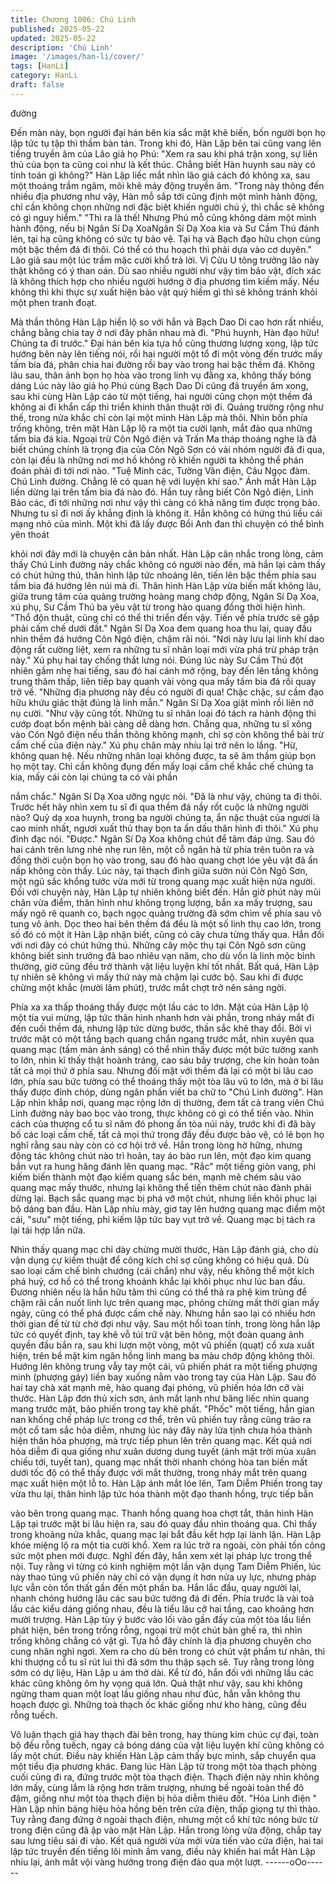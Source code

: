 ```yaml
---
title: Chương 1006: Chú Linh
published: 2025-05-22
updated: 2025-05-22
description: 'Chú Linh'
image: '/images/han-li/cover/'
tags: [HanLi]
category: HanLi
draft: false
---
```


đường

Đến màn này, bọn người đại hán bên kia sắc mặt khẽ biến, bốn
người bọn họ lập tức tụ tập thì thầm bàn tán.
Trong khi đó, Hàn Lập bên tai cũng vang lên tiếng truyền âm của
Lão giả họ Phú:
"Xem ra sau khi phá trận xong, sự liên thủ của bọn ta cũng coi
như là kết thúc. Chẳng biết Hàn huynh sau này có tính toán gì
không?"
Hàn Lập liếc mắt nhìn lão giả cách đó không xa, sau một thoáng
trầm ngâm, môi khẽ máy động truyền âm.
"Trong này thông đến nhiều địa phương như vậy, Hàn mỗ sắp tới
cũng định một mình hành động, chỉ cần không chọn những nơi
đặc biệt khiến người chú ý, thì chắc sẽ không có gì nguy hiểm."
"Thì ra là thế! Nhưng Phú mỗ cũng không dám một mình hành
động, nếu bị Ngân Sí Dạ XoaNgân Sí Dạ Xoa kia và Sư Cầm Thú
đánh lén, tại hạ cũng không có sức tự bảo vệ. Tại hạ và Bạch đạo
hữu chọn cùng một bậc thềm đá đi thôi. Có thể có thu hoạch thì
phải dựa vào cơ duyên."
Lão giả sau một lúc trầm mặc cười khổ trả lời.
Vị Cửu U tông trưởng lão này thật không có ý than oán. Dù sao
nhiều người như vậy tìm bảo vật, đích xác là không thích hợp cho
nhiều người hướng ở địa phương tìm kiếm mấy. Nếu không thì
khi thực sự xuất hiện bảo vật quý hiếm gì thì sẽ không tránh khỏi
một phen tranh đoạt.

Mà thần thông Hàn Lập hiển lộ so với hắn và Bạch Dao Di cao
hơn rất nhiều, chẳng bằng chia tay ở nơi đây phân nhau mà đi.
"Phú huynh, Hàn đạo hữu! Chúng ta đi trước."
Đại hán bên kia tựa hồ cũng thương lượng xong, lập tức hướng
bên này lên tiếng nói, rồi hai người một tổ đi một vòng đến trước
mấy tấm bia đá, phân chia hai đường rồi bay vào trong hai bậc
thềm đá.
Không lâu sau, thân ảnh bọn họ hòa vào trong linh vụ đằng xa,
không thấy bóng dáng
Lúc này lão giả họ Phú cùng Bạch Dao Di cũng đã truyền âm
xong, sau khi cùng Hàn Lập cáo từ một tiếng, hai người cũng
chọn một thềm đá không ai đi khẩn cấp thi triển khinh thân thuật
rời đi.
Quảng trường rộng như thế, trong nửa khắc chỉ còn lại một mình
Hàn Lập mà thôi.
Nhìn bốn phía trống không, trên mặt Hàn Lập lộ ra một tia cười
lạnh, mắt đảo qua những tấm bia đá kia.
Ngoại trừ Côn Ngô điện và Trấn Ma tháp thoáng nghe là đã biết
chúng chính là trọng địa của Côn Ngô Sơn có vài nhóm người đã
đi qua, còn lại đều là những nơi mơ hồ không rõ khiến người ta
không thể phán đoán phải đi tới nơi nào.
"Tuệ Minh các, Tường Vân điện, Câu Ngọc đàm. Chú Linh đường.
Chẳng lẽ có quan hệ với luyện khí sao."
Ánh mắt Hàn Lập liền dừng lại trên tấm bia đá nào đó.
Hắn tuy rằng biết Côn Ngô điện, Linh Bảo các, đi tới những nơi
như vậy thì càng có khả năng tìm được trọng bảo. Nhưng tu sĩ đi
nơi ấy khẳng định là không ít. Hắn không có hứng thú liều cái
mạng nhỏ của mình.
Một khi đã lấy được Bồi Anh đan thì chuyện có thể bình yên thoát

khỏi nơi đây mới là chuyện căn bản nhất.
Hàn Lập cân nhắc trong lòng, cảm thấy Chú Linh đường này chắc
không có người nào đến, mà hắn lại cảm thấy có chút hứng thú,
thân hình lập tức nhoáng lên, tiến lên bậc thềm phía sau tấm bia
đá hướng lên núi mà đi.
Thân hình Hàn Lập vừa biến mất không lâu, giữa trung tâm của
quảng trường hoàng mang chớp động, Ngân Sí Dạ Xoa, xú phụ,
Sư Cầm Thú ba yêu vật từ trong hào quang đồng thời hiện hình.
"Thổ độn thuật, cũng chỉ có thể thi triển đến vậy. Tiến về phía
trước sẽ gặp phải cấm chế dưới đất."
Ngân Sí Dạ Xoa đem quang hoa thu lại, quay đầu nhìn thềm đá
hướng Côn Ngô điện, chậm rãi nói.
"Nơi này lưu lại linh khí dao động rất cường liệt, xem ra những tu
sĩ nhân loại mới vừa phá trừ pháp trận này."
Xú phụ hai tay chống thắt lưng nói.
Đúng lúc này Sư Cầm Thú đột nhiên gầm nhẹ hai tiếng, sau đó
hai cánh mở rộng, bay đến lên tầng không trung thâm thấp, liên
tiếp bay quanh vài vòng qua mấy tấm bia đá rồi quay trở về.
"Những địa phương này đều có người đi qua! Chậc chậc, sư cầm
đạo hữu khứu giác thật đúng là linh mẫn." Ngân Sí Dạ Xoa giật
mình rồi liên nở nụ cười.
"Như vậy cũng tốt. Những tu sĩ nhân loại đó tách ra hành động thì
cướp đoạt bổn mệnh bài càng dễ dàng hơn. Chẳng qua, những tu
sĩ xông vào Côn Ngô điện nếu thần thông không mạnh, chỉ sợ còn
không thể bài trừ cấm chế của điện này."
Xú phụ chân mày nhíu lại trở nên lo lắng.
"Hừ, không quan hệ. Nếu những nhân loại không được, ta sẽ âm
thầm giúp bọn họ một tay. Chỉ cần không đụng đến mấy loại cấm
chế khắc chế chúng ta kia, mấy cái còn lại chúng ta có vài phần

nắm chắc."
Ngân Sí Dạ Xoa ưỡng ngực nói.
"Đã là như vậy, chúng ta đi thôi. Trước hết hãy nhìn xem tu sĩ đi
qua thềm đá nầy rốt cuộc là những người nào? Quỷ dạ xoa
huynh, trong ba người chúng ta, ẩn nặc thuật của ngươi là cao
minh nhất, ngươi xuất thủ thay bọn ta ẩn dấu thân hình đi thôi."
Xú phụ đỉnh đạc nói.
"Được."
Ngân Sí Dạ Xoa không chút để tâm đáp ứng.
Sau đó hai cánh trên lưng nhè nhẹ run lên, một cỗ ngân hà từ
phía trên tuôn ra và đồng thời cuộn bọn họ vào trong, sau đó hào
quang chợt lóe yêu vật đã ẩn nấp không còn thấy.
Lúc này, tại thạch đình giữa sườn núi Côn Ngô Sơn, một ngũ sắc
khổng tước vừa mới từ trong quang mạc xuất hiện nửa người.
Đối với chuyện này, Hàn Lập tự nhiên không biết đến.
Hắn giờ phút này mũi chân vừa điểm, thân hình như không trọng
lượng, bắn xa mấy trượng, sau mấy ngõ rẽ quanh co, bạch ngọc
quảng trường đã sớm chìm về phía sau vô tung vô ảnh.
Dọc theo hai bên thềm đá đều là một số linh thụ cao lớn, trong số
đó có một ít Hàn Lập nhận biết, cũng có cây chưa từng thấy qua.
Hắn đối với nơi đây có chút hứng thú.
Những cây mộc thụ tại Côn Ngô sơn cũng không biết sinh trưởng
đã bao nhiêu vạn năm, cho dù vốn là linh mộc bình thường, giờ
cũng đều trở thành vật liệu luyện khí tốt nhất.
Bất quá, Hàn Lập tự nhiên sẽ không vì mấy thứ này mà chậm lại
cước bộ. Sau khi đi được chừng một khắc (mười lăm phút), trước
mắt chợt trở nên sáng ngời.

Phía xa xa thấp thoáng thấy được một lầu các to lớn.
Mặt của Hàn Lập lộ một tia vui mừng, lập tức thân hình nhanh
hơn vài phần, trong nháy mắt đi đến cuối thềm đá, nhưng lập tức
dừng bước, thần sắc khẽ thay đổi.
Bởi vì trước mặt có một tầng bạch quang chắn ngang trước mắt,
nhìn xuyên qua quang mạc (tấm màn ánh sáng) có thể nhìn thấy
được một bức tường xanh to lớn, nhìn kĩ thấy thật hoành tráng,
cao sáu bảy trượng, che kín hoàn toàn tất cả mọi thứ ở phía sau.
Nhưng đối mặt với thềm đá lại có một bi lâu cao lớn, phía sau
bức tường có thể thoáng thấy một tòa lâu vũ to lớn, mà ở bi lâu
thấy được đỉnh chóp, dùng ngân phấn viết ba chữ to "Chú Linh
đường".
Hàn Lập nhìn khắp nơi, quang mạc rộng lớn dị thường, đem tất
cả trang viên Chú Linh đường này bao bọc vào trong, thực không
có gì có thể tiến vào.
Nhìn cách của thượng cổ tu sĩ năm đó phong ấn tòa núi này,
trước khi đi đã bày bố các loại cấm chế, tất cả mọi thứ trong đấy
đều được bảo vệ, có lẽ bọn họ nghĩ rằng sau này còn có cơ hội
trở về.
Hắn trong lòng hờ hững, nhưng động tác không chút nào trì hoãn,
tay áo bào run lên, một đạo kim quang bắn vụt ra hung hăng đánh
lên quang mạc.
"Rắc" một tiếng giòn vang, phi kiếm biến thành một đạo kiếm
quang sắc bén, mạnh mẽ chém sâu vào quang mạc mấy thước,
nhưng lại không thể tiến thêm chút nào đành phải dừng lại.
Bạch sắc quang mạc bị phá vỡ một chút, nhưng liền khôi phục lại
bộ dáng ban đầu.
Hàn Lập nhíu mày, giơ tay lên hướng quang mạc điểm một cái,
"sưu" một tiếng, phi kiếm lập tức bay vụt trở về. Quang mạc bị
tách ra lại tái hợp lần nữa.

Nhìn thấy quang mạc chỉ dày chừng mười thước, Hàn Lập đánh
giá, cho dù vận dụng cự kiếm thuật để công kích chỉ sợ cũng
không có hiệu quả. Dù sao loại cấm chế bình chướng (cái chắn)
như vậy, nếu không thể một kích phá huỷ, cơ hồ có thể trong
khoảnh khắc lại khôi phục như lúc ban đầu.
Đương nhiên nếu là hắn hữu tâm thì cũng có thể thả ra phệ kim
trùng để chậm rãi cắn nuốt linh lực trên quang mạc, phỏng chừng
mất thời gian mấy ngày, cũng có thể phá được cấm chế này.
Nhưng hắn sao lại có nhiều hơn thời gian để từ từ chờ đợi như
vậy.
Sau một hồi toan tính, trong lòng hắn lập tức có quyết định, tay
khẽ vỗ túi trữ vật bên hông, một đoàn quang ảnh quyền đầu bắn
ra, sau khi lượn một vòng, một vũ phiến (quạt) cổ xưa xuất hiện,
trên bề mặt kim ngân hồng linh mang ba màu chớp động không
thôi.
Hướng lên không trung vẫy tay một cái, vũ phiến phát ra một
tiếng phượng minh (phượng gáy) liền bay xuống nằm vào trong
tay của Hàn Lập.
Sau đó hai tay chà xát mạnh mẽ, hào quang đại phóng, vũ phiến
hóa lớn cỡ vài thước.
Hàn Lập đơn thủ xích sơn, ánh mắt lạnh như băng liếc nhìn
quang mang trước mặt, bảo phiến trong tay khẽ phất.
"Phốc" một tiếng, hắn gian nan khống chế pháp lực trong cơ thể,
trên vũ phiến tuy rằng cũng trào ra một cổ tam sắc hỏa diễm,
nhưng lúc này đây này lửa tịnh chưa hóa thành hiện thân hỏa
phượng, mà trực tiếp phun lên trên quang mạc. Kết quả nơi hỏa
diễm đi qua giống như xuân dương dung tuyết (ánh mặt trời mùa
xuân chiếu tới, tuyết tan), quang mạc nhất thời nhanh chóng hòa
tan biến mất dưới tốc độ có thể thấy được với mắt thường, trong
nháy mắt trên quang mạc xuất hiện một lỗ to.
Hàn Lập ánh mắt lóe lên, Tam Diễm Phiến trong tay vừa thu lại,
thân hình lập tức hóa thành một đạo thanh hồng, trực tiếp bắn

vào bên trong quang mạc.
Thanh hồng quang hoa chợt tắt, thân hình Hàn Lập tại trước mặt
bi lâu hiện ra, sau đó quay đầu nhìn thoáng qua.
Chỉ thấy trong khoảng nửa khắc, quang mạc lại bắt đầu kết hợp
lại lành lặn.
Hàn Lập khóe miệng lộ ra một tia cười khổ. Xem ra lúc trở ra
ngoài, còn phải tốn công sức một phen mới được.
Nghĩ đến đây, hắn xem xét lại pháp lực trong thể nội. Tuy rằng vì
từng có kinh nghiệm một lần vận dụng Tam Diễm Phiến, lúc này
thao túng vũ phiến này chỉ có vận dụng ít hơn nửa uy lực, nhưng
pháp lực vẫn còn tổn thất gần đến một phần ba.
Hắn lắc đầu, quay người lại, nhanh chóng hướng lâu các sau bức
tường đá đi đến.
Phía trước là vài toà lầu các kiểu dáng giống nhau, đều là tiểu lâu
cỡ hai tầng, cao khoảng hơn mười trượng. Hàn Lập tùy ý bước
vào lối vào gần đấy của một tòa lầu liền phát hiện, bên trong trống
rỗng, ngoại trừ một chút bàn ghế ra, thì nhìn trống không chẳng
có vật gì. Tựa hồ đây chính là địa phương chuyên cho cung nhân
nghỉ ngơi.
Xem ra cho dù bên trong có chút vật phẩm tư nhân, thì khi
thượng cổ tu sĩ rút lui thì đã sớm thu thập sạch sẽ.
Tuy rằng trong lòng sớm có dự liệu, Hàn Lập u ám thở dài.
Kể từ đó, hắn đối với những lầu các khác cũng không ôm hy vọng
quá lớn.
Quả thật như vậy, sau khi không ngừng tham quan một loạt lầu
giống nhau như đúc, hắn vẫn không thu hoạch được gì.
Những toà thạch ốc khác giống như kho hàng, cũng đều rỗng
tuếch.

Vô luận thạch giá hay thạch đài bên trong, hay thùng kim chúc cự
đại, toàn bộ đều rỗng tuếch, ngay cả bóng dáng của vật liệu luyện
khí cũng không có lấy một chút. Điều này khiến Hàn Lập cảm thấy
bực mình, sắp chuyển qua một tiểu địa phương khác.
Đang lúc Hàn Lập từ trong một tòa thạch phòng cuối cùng đi ra,
đứng trước một tòa thạch điện.
Thạch điện này nhìn không lớn mấy, cùng lắm là rộng hơn trăm
trượng, nhưng bề ngoài toàn thể đỏ đậm, giống như một tòa
thạch điện bị hỏa diễm thiêu đốt.
"Hóa Linh điện "
Hàn Lập nhìn bảng hiệu hỏa hồng bên trên cửa điện, thấp giọng
tự thì thào.
Tuy rằng đang đứng ở ngoài thạch điện, nhưng một cổ khí tức
nóng bức từ trong điện cũng đã ập vào mặt Hàn Lập.
Hắn trong lòng vừa động, chắp tay sau lưng tiêu sái đi vào.
Kết quả người vừa mới vừa tiến vào cửa điện, hai tai lập tức
truyền đến tiếng lôi minh ầm vang, điều này khiến hai mắt Hàn
Lập nhíu lại, ánh mắt vội vàng hướng trong điện đảo qua một
lượt.
------oOo------
